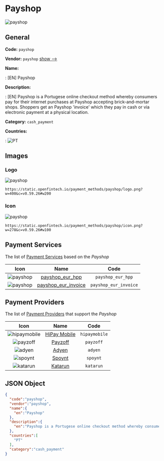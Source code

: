 
# Payshop 
![payshop](https://static.openfintech.io/payment_methods/payshop/logo.png?w=400&c=v0.59.26#w200)  

## General 
**Code:** `payshop` 
 
**Vendor:** `payshop` [show -->](/vendors/payshop/) 
 
**Name:** 
 
:	[EN] Payshop 
 
**Description:** 
 
: [EN] Payshop is a Portugese online checkout method whereby consumers pay for their internet purchases at Payshop accepting brick-and-mortar shops. Shoppers get an Payshop 'invoice' which they pay in cash or via electronic payment at a physical location. 
 
**Category:** `cash_payment` 
 
**Countries:** 
 
:	![PT](https://cdnjs.cloudflare.com/ajax/libs/flag-icon-css/3.3.0/flags/4x3/pt.svg#w24)  

## Images 

### Logo 
![payshop](https://static.openfintech.io/payment_methods/payshop/logo.png?w=400&c=v0.59.26#w200)  

```
https://static.openfintech.io/payment_methods/payshop/logo.png?w=400&c=v0.59.26#w200
```  

### Icon 
![payshop](https://static.openfintech.io/payment_methods/payshop/icon.png?w=278&c=v0.59.26#w100)  

```
https://static.openfintech.io/payment_methods/payshop/icon.png?w=278&c=v0.59.26#w100
```  

## Payment Services 
 
The list of [Payment Services](/payment-services/) based on the _Payshop_ 

|Icon|Name|Code| 
|:---:|:---:|:---:| 
|![payshop](https://static.openfintech.io/payment_methods/payshop/icon.png?w=278&c=v0.59.26#w100) |[payshop_eur_hpp](/payment-services/payshop_eur_hpp/)|`payshop_eur_hpp`| 
|![payshop](https://static.openfintech.io/payment_methods/payshop/icon.png?w=278&c=v0.59.26#w100) |[payshop_eur_invoice](/payment-services/payshop_eur_invoice/)|`payshop_eur_invoice`| 
 

## Payment Providers 
 
The list of [Payment Providers](/payment-providers/) that support the _Payshop_ 

|Icon|Name|Code| 
|:---:|:---:|:---:| 
|![hipaymobile](https://static.openfintech.io/payment_providers/hipaymobile/icon.png?w=278&c=v0.59.26#w100) |[HiPay Mobile](/payment-providers/hipaymobile/)|`hipaymobile`| 
|![payzoff](https://static.openfintech.io/payment_providers/payzoff/icon.png?w=278&c=v0.59.26#w100) |[Payzoff](/payment-providers/payzoff/)|`payzoff`| 
|![adyen](https://static.openfintech.io/payment_providers/adyen/icon.svg?w=278&c=v0.59.26#w100) |[Adyen](/payment-providers/adyen/)|`adyen`| 
|![spoynt](https://static.openfintech.io/payment_providers/spoynt/icon.svg?w=278&c=v0.59.26#w100) |[Spoynt](/payment-providers/spoynt/)|`spoynt`| 
|![katarun](https://static.openfintech.io/payment_providers/katarun/icon.png?w=278&c=v0.59.26#w100) |[Katarun](/payment-providers/katarun/)|`katarun`| 
 

## JSON Object 

```json
{
  "code":"payshop",
  "vendor":"payshop",
  "name":{
    "en":"Payshop"
  },
  "description":{
    "en":"Payshop is a Portugese online checkout method whereby consumers pay for their internet purchases at Payshop accepting brick-and-mortar shops. Shoppers get an Payshop 'invoice' which they pay in cash or via electronic payment at a physical location."
  },
  "countries":[
    "PT"
  ],
  "category":"cash_payment"
}
```  

